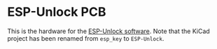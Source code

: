 # ESP-Unlock PCB

This is the hardware for the [ESP-Unlock software](https://github.com/0xjakob/esp-unlock). Note that the KiCad project has been renamed from `esp_key` to `ESP-Unlock`.
